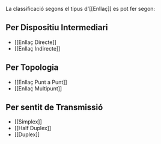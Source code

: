 La classificació segons el tipus d'[[Enllaç]] es pot fer segon:

## Per Dispositiu Intermediari
- [[Enllaç Directe]] 
- [[Enllaç Indirecte]]

## Per Topologia
- [[Enllaç Punt a Punt]]
- [[Enllaç Multipunt]]

## Per sentit de Transmissió
- [[Simplex]]
- [[Half Duplex]]
- [[Duplex]]